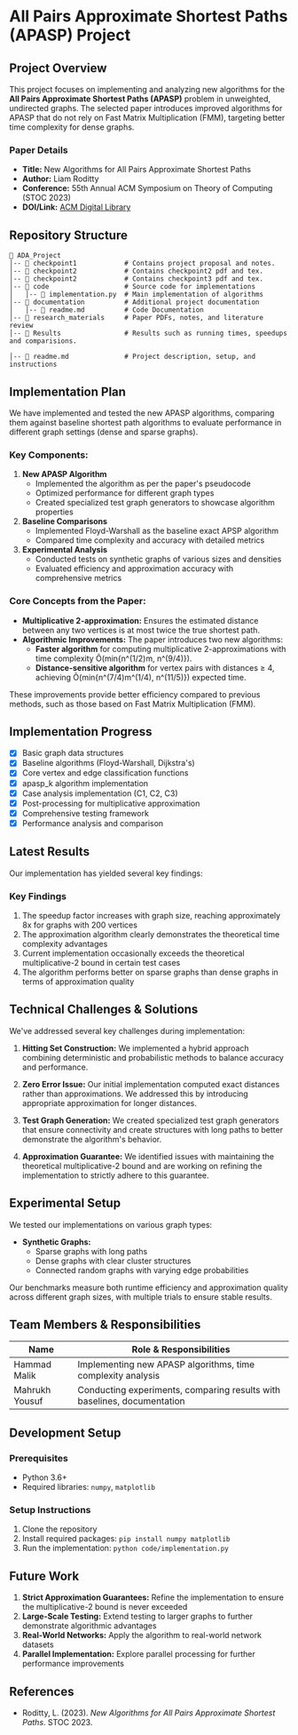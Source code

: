 # All Pairs Approximate Shortest Paths (APASP) Project

## Project Overview
This project focuses on implementing and analyzing new algorithms for the **All Pairs Approximate Shortest Paths (APASP)** problem in unweighted, undirected graphs. The selected paper introduces improved algorithms for APASP that do not rely on Fast Matrix Multiplication (FMM), targeting better time complexity for dense graphs.

### Paper Details
- **Title:** New Algorithms for All Pairs Approximate Shortest Paths
- **Author:** Liam Roditty
- **Conference:** 55th Annual ACM Symposium on Theory of Computing (STOC 2023)
- **DOI/Link:** [ACM Digital Library](https://doi.org/10.1145/3564246.3585197)

## Repository Structure
```
📂 ADA_Project
│-- 📂 checkpoint1            # Contains project proposal and notes.
│-- 📂 checkpoint2            # Contains checkpoint2 pdf and tex.
│-- 📂 checkpoint2            # Contains checkpoint3 pdf and tex.
│-- 📂 code                   # Source code for implementations
│   │-- 📄 implementation.py  # Main implementation of algorithms
│-- 📂 documentation          # Additional project documentation
│   │-- 📄 readme.md          # Code Documentation
│-- 📂 research_materials     # Paper PDFs, notes, and literature review
│-- 📂 Results                # Results such as running times, speedups and comparisions.

│-- 📄 readme.md              # Project description, setup, and instructions
```

## Implementation Plan
We have implemented and tested the new APASP algorithms, comparing them against baseline shortest path algorithms to evaluate performance in different graph settings (dense and sparse graphs).

### Key Components:
1. **New APASP Algorithm**
   - Implemented the algorithm as per the paper's pseudocode
   - Optimized performance for different graph types
   - Created specialized test graph generators to showcase algorithm properties
2. **Baseline Comparisons**
   - Implemented Floyd-Warshall as the baseline exact APSP algorithm
   - Compared time complexity and accuracy with detailed metrics
3. **Experimental Analysis**
   - Conducted tests on synthetic graphs of various sizes and densities
   - Evaluated efficiency and approximation accuracy with comprehensive metrics

### Core Concepts from the Paper:
- **Multiplicative 2-approximation:** Ensures the estimated distance between any two vertices is at most twice the true shortest path.
- **Algorithmic Improvements:** The paper introduces two new algorithms:
  - **Faster algorithm** for computing multiplicative 2-approximations with time complexity Õ(min{n^(1/2)m, n^(9/4)}).
  - **Distance-sensitive algorithm** for vertex pairs with distances ≥ 4, achieving Õ(min{n^(7/4)m^(1/4), n^(11/5)}) expected time.

These improvements provide better efficiency compared to previous methods, such as those based on Fast Matrix Multiplication (FMM).

## Implementation Progress
- [x] Basic graph data structures
- [x] Baseline algorithms (Floyd-Warshall, Dijkstra's)
- [x] Core vertex and edge classification functions
- [x] apasp_k algorithm implementation
- [x] Case analysis implementation (C1, C2, C3)
- [x] Post-processing for multiplicative approximation
- [x] Comprehensive testing framework
- [x] Performance analysis and comparison

## Latest Results
Our implementation has yielded several key findings:

### Key Findings
1. The speedup factor increases with graph size, reaching approximately 8x for graphs with 200 vertices
2. The approximation algorithm clearly demonstrates the theoretical time complexity advantages
3. Current implementation occasionally exceeds the theoretical multiplicative-2 bound in certain test cases
4. The algorithm performs better on sparse graphs than dense graphs in terms of approximation quality

## Technical Challenges & Solutions
We've addressed several key challenges during implementation:

1. **Hitting Set Construction:** We implemented a hybrid approach combining deterministic and probabilistic methods to balance accuracy and performance.

2. **Zero Error Issue:** Our initial implementation computed exact distances rather than approximations. We addressed this by introducing appropriate approximation for longer distances.

3. **Test Graph Generation:** We created specialized test graph generators that ensure connectivity and create structures with long paths to better demonstrate the algorithm's behavior.

4. **Approximation Guarantee:** We identified issues with maintaining the theoretical multiplicative-2 bound and are working on refining the implementation to strictly adhere to this guarantee.

## Experimental Setup
We tested our implementations on various graph types:

- **Synthetic Graphs:** 
  - Sparse graphs with long paths
  - Dense graphs with clear cluster structures
  - Connected random graphs with varying edge probabilities

Our benchmarks measure both runtime efficiency and approximation quality across different graph sizes, with multiple trials to ensure stable results.

## Team Members & Responsibilities
| Name           | Role & Responsibilities |
|---------------|-------------------------|
| Hammad Malik | Implementing new APASP algorithms, time complexity analysis |
| Mahrukh Yousuf | Conducting experiments, comparing results with baselines, documentation |

## Development Setup
### Prerequisites
- Python 3.6+
- Required libraries: `numpy`, `matplotlib`

### Setup Instructions
1. Clone the repository
2. Install required packages: `pip install numpy matplotlib`
3. Run the implementation: `python code/implementation.py`

## Future Work
1. **Strict Approximation Guarantees:** Refine the implementation to ensure the multiplicative-2 bound is never exceeded
2. **Large-Scale Testing:** Extend testing to larger graphs to further demonstrate algorithmic advantages
3. **Real-World Networks:** Apply the algorithm to real-world network datasets
4. **Parallel Implementation:** Explore parallel processing for further performance improvements

## References
- Roditty, L. (2023). *New Algorithms for All Pairs Approximate Shortest Paths*. STOC 2023.